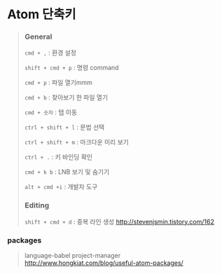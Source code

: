 # Atom 단축키

>### General
>`cmd + ,` : 환경 설정
>
>`shift + cmd + p` : 명령 command
>
>`cmd + p` : 파일 열기mmm
>
>`cmd + b` : 찾아보기 한 파일 열기
>
>`cmd + 숫자` : 탭 이동
>
>`ctrl + shift + l` : 문법 선택
>
>`ctrl + shift + m` : 마크다운 미리 보기
>
>`ctrl + .` : 키 바인딩 확인
>
>`cmd + k b` : LNB 보기 및 숨기기
>
>`alt + cmd +i` : 개발자 도구
>
>### Editing
>`shift + cmd + d` : 중복 라인 생성
><http://stevenjsmin.tistory.com/162>


### packages
> language-babel
> project-manager
><http://www.hongkiat.com/blog/useful-atom-packages/>
